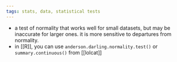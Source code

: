 ```yaml
---
tags: stats, data, statistical tests
---
```


- a test of normality that works well for small datasets, but may be inaccurate for larger ones. it is more sensitive to departures from normality.
- in [[R]], you can use `anderson.darling.normality.test()` or `summary.continuous()` from [[lolcat]]
